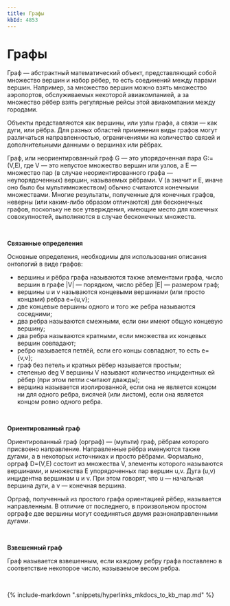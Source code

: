 ```yaml
---
title: Графы
kbId: 4853
---
```


# Графы

Граф — абстрактный математический объект, представляющий собой множество вершин и набор рёбер, то есть соединений между парами вершин. Например, за множество вершин можно взять множество аэропортов, обслуживаемых некоторой авиакомпанией, а за множество рёбер взять регулярные рейсы этой авиакомпании между городами.

Объекты представляются как вершины, или узлы графа, а связи — как дуги, или рёбра. Для разных областей применения виды графов могут различаться направленностью, ограничениями на количество связей и дополнительными данными о вершинах или рёбрах.

Граф, или неориентированный граф G — это упорядоченная пара G:=(V,E), где V — это непустое множество вершин или узлов, а E — множество пар (в случае неориентированного графа — неупорядоченных) вершин, называемых рёбрами. V (а значит и E, иначе оно было бы мультимножеством) обычно считаются конечными множествами. Многие результаты, полученные для конечных графов, неверны (или каким-либо образом отличаются) для бесконечных графов, поскольку не все утверждения, имеющие место для конечных совокупностей, выполняются в случае бесконечных множеств.

 

**Связанные определения**

Основные определения, необходимы для использования описания онтологий в виде графов:

- вершины и рёбра графа называются также элементами графа, число вершин в графе |V| — порядком, число рёбер |E| — размером граф;
- вершины u и v называются концевыми вершинами (или просто концами) ребра e={u,v};
- две концевые вершины одного и того же ребра называются соседними;
- два ребра называются смежными, если они имеют общую концевую вершину;
- два ребра называются кратными, если множества их концевых вершин совпадают;
- ребро называется петлёй, если его концы совпадают, то есть e={v,v};
- граф без петель и кратных рёбер называется простым;
- степенью deg V вершины V называют количество инцидентных ей рёбер (при этом петли считают дважды);
- вершина называется изолированной, если она не является концом ни для одного ребра, висячей (или листом), если она является концом ровно одного ребра.

 

**Ориентированный граф**

Ориентированный граф (орграф) — (мульти) граф, рёбрам которого присвоено направление. Направленные рёбра именуются также дугами, а в некоторых источниках и просто рёбрами. Формально, орграф D=(V,E) состоит из множества V, элементы которого называются вершинами, и множества E упорядоченных пар вершин u,v. Дуга (u,v) инцидентна вершинам u и v. При этом говорят, что u — начальная вершина дуги, а v — конечная вершина.

Орграф, полученный из простого графа ориентацией рёбер, называется направленным. В отличие от последнего, в произвольном простом орграфе две вершины могут соединяться двумя разнонаправленными дугами.

 

**Взвешенный граф**

Граф называется взвешенным, если каждому ребру графа поставлено в соответствие некоторое число, называемое весом ребра. 

 

{% include-markdown ".snippets/hyperlinks_mkdocs_to_kb_map.md" %}
